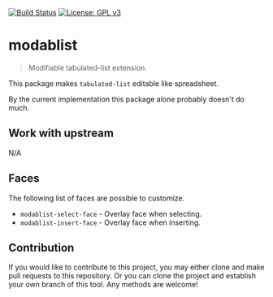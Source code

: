 [![Build Status](https://travis-ci.com/jcs-elpa/modablist.svg?branch=master)](https://travis-ci.com/jcs-elpa/modablist)
[![License: GPL v3](https://img.shields.io/badge/License-GPL%20v3-blue.svg)](https://www.gnu.org/licenses/gpl-3.0)

# modablist
> Modifiable tabulated-list extension.

This package makes `tabulated-list` editable like spreadsheet.

By the current implementation this package alone probably doesn't do much.

## Work with upstream

N/A

## Faces

The following list of faces are possible to customize.

* `modablist-select-face` - Overlay face when selecting.
* `modablist-insert-face` - Overlay face when inserting.

## Contribution

If you would like to contribute to this project, you may either
clone and make pull requests to this repository. Or you can
clone the project and establish your own branch of this tool.
Any methods are welcome!
